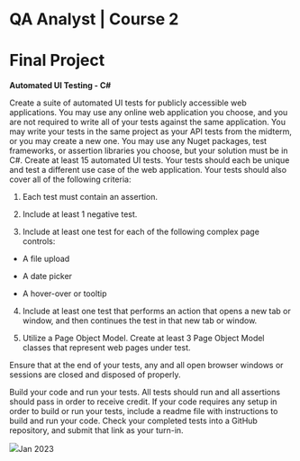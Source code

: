 # **QA Analyst | Course 2**

# Final Project

**Automated UI Testing - C#**

Create a suite of automated UI tests for publicly accessible web applications. You may use any online web application you choose, and you are not required to write all of your tests against the same application. You may write your tests in the same project as your API tests from the midterm, or you may create a new one. You may use any Nuget packages, test frameworks, or assertion libraries you choose, but your solution must be in C#. Create at least 15 automated UI tests. Your tests should each be unique and test a different use case of the web application. Your tests should also cover all of the following criteria:

1. Each test must contain an assertion.

2. Include at least 1 negative test.

3. Include at least one test for each of the following complex page controls: 

- A file upload

- A date picker

- A hover-over or tooltip

4. Include at least one test that performs an action that opens a new tab or window, and then continues the test in that new tab or window.

5. Utilize a Page Object Model. Create at least 3 Page Object Model classes that represent web pages under test.

Ensure that at the end of your tests, any and all open browser windows or sessions are closed and disposed of properly.

Build your code and run your tests. All tests should run and all assertions should pass in order to receive credit. If your code requires any setup in order to build or run your tests, include a readme file with instructions to build and run your code. Check your completed tests into a GitHub repository, and submit that link as your turn-in.

![](RackMultipart20230301-1-1imhyx_html_ecbf8cd8a9795913.png)Jan 2023